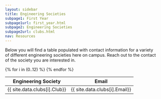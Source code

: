 ```yaml
---
layout: sidebar
title: Engineering Societies
subpage1: First Year
subpage1url: first_year.html
subpage2: Engineering Societies
subpage2url: clubs.html
nav: Resources
---
```

<p class="lede"> Below you will find a table populated
with  contact information for a variety of different engineering societies here
on campus. Reach out to the contact of the society you are interested in. </p>
<table>
  <thead>
    <tr>
      <th>Engineering Society</th>
      <th>Email</th>
    </tr>
  </thead>
  <tbody>
    {% for i in (0..12) %}
      <tr>
        <td>{{ site.data.clubs[i].Club}}</td>
        <td>{{ site.data.clubs[i].Email}}</td>
      </tr>
    {% endfor %}
  </tbody>
</table>
